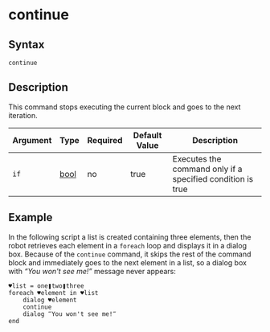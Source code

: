 # continue

## Syntax

```G1ANT
continue
```

## Description

This command stops executing the current block and goes to the next iteration.

| Argument       | Type                                                         | Required | Default Value                                               | Description                                                  |
| -------------- | ------------------------------------------------------------ | -------- | ----------------------------------------------------------- | ------------------------------------------------------------ |
| `if`           | [bool](G1ANT.Language/G1ANT.Language/Structures/BooleanStructure.md) | no       | true                                                        | Executes the command only if a specified condition is true   |

## Example

In the following script a list is created containing three elements, then the robot retrieves each element in a `foreach` loop and displays it in a dialog box. Because of the `continue` command, it skips the rest of the command block and immediately goes to the next element in a list, so a dialog box with *“You won't see me!”* message never appears:

```G1ANT
♥list = one❚two❚three
foreach ♥element in ♥list
    dialog ♥element
    continue
    dialog ‴You won't see me!‴
end
```

